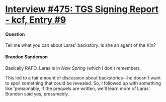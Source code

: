 # [Interview #475: TGS Signing Report - kcf, Entry #9](https://www.theoryland.com/intvmain.php?i=475#9)

#### Question

Tell me what you can about Laras' backstory. Is she an agent of the Kin?

#### Brandon Sanderson

Basically RAFO. Laras is in
*New Spring*
(which I don't remember).

This led to a fair amount of discussion about backstories—he doesn't want to spoil something that could be revealed. So, I followed up with something like 'presumably, if the prequels are written, we'll learn more of Laras'. Brandon said yes, presumably.

